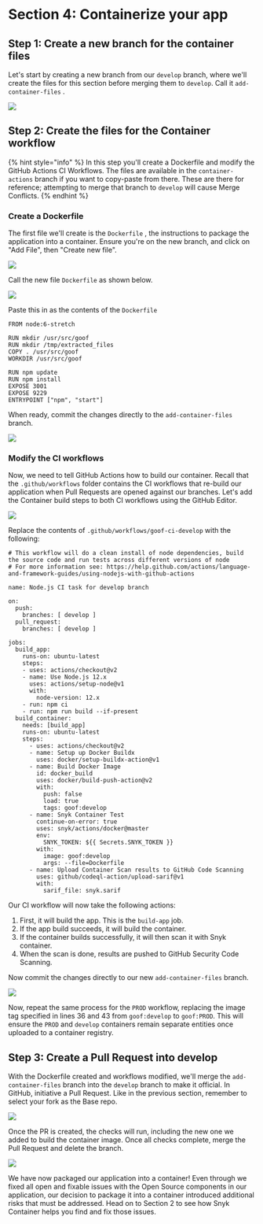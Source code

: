 # Section 4: Containerize your app

## Step 1: Create a new branch for the container files

Let's start by creating a new branch from our `develop` branch, where we'll create the files for this section before merging them to `develop`. Call it `add-container-files` .

![](https://github.com/snyk/user-docs/tree/695c746d1b207ffdf923b84e4590d31b29e2cc73/docs/partner-workshops/.gitbook/assets/gh-container-newbranch.png)

## Step 2: Create the files for the Container workflow

{% hint style="info" %}
In this step you'll create a Dockerfile and modify the GitHub Actions CI Workflows. The files are available in the `container-actions` branch if you want to copy-paste from there. These are there for reference; attempting to merge that branch to `develop` will cause Merge Conflicts.
{% endhint %}

### Create a Dockerfile

The first file we'll create is the `Dockerfile` , the instructions to package the application into a container. Ensure you're on the new branch, and click on "Add File", then "Create new file".

![](https://github.com/snyk/user-docs/tree/695c746d1b207ffdf923b84e4590d31b29e2cc73/docs/partner-workshops/.gitbook/assets/gh-container-createnewfile.png)

Call the new file `Dockerfile` as shown below.

![](https://github.com/snyk/user-docs/tree/695c746d1b207ffdf923b84e4590d31b29e2cc73/docs/partner-workshops/.gitbook/assets/gh-container-createdockerfile.png)

Paste this in as the contents of the `Dockerfile`

```text
FROM node:6-stretch

RUN mkdir /usr/src/goof
RUN mkdir /tmp/extracted_files
COPY . /usr/src/goof
WORKDIR /usr/src/goof

RUN npm update
RUN npm install
EXPOSE 3001
EXPOSE 9229
ENTRYPOINT ["npm", "start"]
```

When ready, commit the changes directly to the `add-container-files` branch.

![](https://github.com/snyk/user-docs/tree/695c746d1b207ffdf923b84e4590d31b29e2cc73/docs/partner-workshops/.gitbook/assets/gh-container-createdockerfile2.png)

### Modify the CI workflows

Now, we need to tell GitHub Actions how to build our container. Recall that the `.github/workflows` folder contains the CI workflows that re-build our application when Pull Requests are opened against our branches. Let's add the Container build steps to both CI workflows using the GitHub Editor.

![](https://github.com/snyk/user-docs/tree/695c746d1b207ffdf923b84e4590d31b29e2cc73/docs/partner-workshops/.gitbook/assets/gh-container-editdevelopci.png)

Replace the contents of `.github/workflows/goof-ci-develop` with the following:

```text
# This workflow will do a clean install of node dependencies, build the source code and run tests across different versions of node
# For more information see: https://help.github.com/actions/language-and-framework-guides/using-nodejs-with-github-actions

name: Node.js CI task for develop branch

on:
  push:
    branches: [ develop ]
  pull_request:
    branches: [ develop ]

jobs:
  build_app:
    runs-on: ubuntu-latest
    steps:
    - uses: actions/checkout@v2
    - name: Use Node.js 12.x
      uses: actions/setup-node@v1
      with:
        node-version: 12.x
    - run: npm ci
    - run: npm run build --if-present
  build_container:
    needs: [build_app]
    runs-on: ubuntu-latest
    steps:
      - uses: actions/checkout@v2
      - name: Setup up Docker Buildx
        uses: docker/setup-buildx-action@v1
      - name: Build Docker Image
        id: docker_build
        uses: docker/build-push-action@v2
        with:
          push: false
          load: true
          tags: goof:develop         
      - name: Snyk Container Test
        continue-on-error: true
        uses: snyk/actions/docker@master
        env:
          SNYK_TOKEN: ${{ Secrets.SNYK_TOKEN }}
        with:
          image: goof:develop
          args: --file=Dockerfile
      - name: Upload Container Scan results to GitHub Code Scanning
        uses: github/codeql-action/upload-sarif@v1
        with:
          sarif_file: snyk.sarif
```

Our CI workflow will now take the following actions:

1. First, it will build the app. This is the `build-app` job. 
2. If the app build succeeds, it will build the container.
3. If the container builds successfully, it will then scan it with Snyk container. 
4. When the scan is done, results are pushed to GitHub Security Code Scanning.

Now commit the changes directly to our new `add-container-files` branch.

![](https://github.com/snyk/user-docs/tree/695c746d1b207ffdf923b84e4590d31b29e2cc73/docs/partner-workshops/.gitbook/assets/gh-container-commitcontainerci.png)

Now, repeat the same process for the `PROD` workflow, replacing the image tag specified in lines 36 and 43 from `goof:develop` to `goof:PROD`. This will ensure the `PROD` and `develop` containers remain separate entities once uploaded to a container registry.

## Step 3: Create a Pull Request into develop

With the Dockerfile created and workflows modified, we'll merge the `add-container-files` branch into the `develop` branch to make it official. In GitHub, initiative a Pull Request. Like in the previous section, remember to select your fork as the Base repo.

![](https://github.com/snyk/user-docs/tree/695c746d1b207ffdf923b84e4590d31b29e2cc73/docs/partner-workshops/.gitbook/assets/gh-container-addfilespr.png)

Once the PR is created, the checks will run, including the new one we added to build the container image. Once all checks complete, merge the Pull Request and delete the branch.

![](https://github.com/snyk/user-docs/tree/695c746d1b207ffdf923b84e4590d31b29e2cc73/docs/partner-workshops/.gitbook/assets/gh-container-addfileprchecks.png)

We have now packaged our application into a container! Even through we fixed all open and fixable issues with the Open Source components in our application, our decision to package it into a container introduced additional risks that must be addressed. Head on to Section 2 to see how Snyk Container helps you find and fix those issues.

